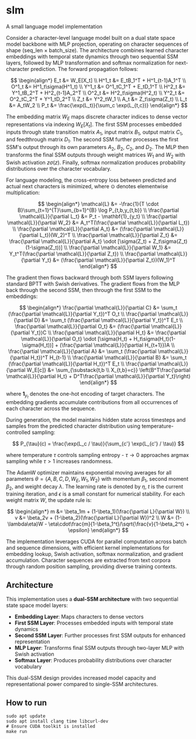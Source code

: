 # slm
A small language model implementation

Consider a character-level language model built on a dual state space model backbone with MLP projection, operating on character sequences of shape (seq_len × batch_size). The architecture combines learned character embeddings with temporal state dynamics through two sequential SSM layers, followed by MLP transformation and softmax normalization for next-character prediction. The forward propagation follows:

$$
\begin{align*}
E_t &= W_E[X_t] \\
H^1_t &= E_tB_1^T + H^1_{t-1}A_1^T \\
O^1_t &= H^1_t\sigma(H^1_t) \\
Y^1_t &= O^1_tC_1^T + E_tD_1^T \\
H^2_t &= Y^1_tB_2^T + H^2_{t-1}A_2^T \\
O^2_t &= H^2_t\sigma(H^2_t) \\
Y^2_t &= O^2_tC_2^T + Y^1_tD_2^T \\
Z_t &= Y^2_tW_1 \\
A_t &= Z_t\sigma(Z_t) \\
L_t &= A_tW_2 \\
P_t &= \frac{\exp(L_t)}{\sum_c \exp(L_{t,c})}
\end{align*}
$$

The embedding matrix $W_E$ maps discrete character indices to dense vector representations via indexing $W_E[X_t]$. The first SSM processes embedded inputs through state transition matrix $A_1$, input matrix $B_1$, output matrix $C_1$, and feedthrough matrix $D_1$. The second SSM further processes the first SSM's output through its own parameters $A_2$, $B_2$, $C_2$, and $D_2$. The MLP then transforms the final SSM outputs through weight matrices $W_1$ and $W_2$ with Swish activation $z\sigma(z)$. Finally, softmax normalization produces probability distributions over the character vocabulary.

For language modeling, the cross-entropy loss between predicted and actual next characters is minimized, where $\odot$ denotes elementwise multiplication:

$$
\begin{align*}
\mathcal{L} &= -\frac{1}{T \cdot B}\sum_{t=1}^{T}\sum_{b=1}^{B} \log P_{t,b,y_{t,b}} \\
\frac{\partial \mathcal{L}}{\partial L_t} &= P_t - \mathbf{1}_{y_t} \\
\frac{\partial \mathcal{L}}{\partial W_2} &= A_t^T(\frac{\partial \mathcal{L}}{\partial L_t}) \\
\frac{\partial \mathcal{L}}{\partial A_t} &= (\frac{\partial \mathcal{L}}{\partial L_t})(W_2)^T \\
\frac{\partial \mathcal{L}}{\partial Z_t} &= \frac{\partial \mathcal{L}}{\partial A_t} \odot [\sigma(Z_t) + Z_t\sigma(Z_t)(1-\sigma(Z_t))] \\
\frac{\partial \mathcal{L}}{\partial W_1} &= Y_t^T(\frac{\partial \mathcal{L}}{\partial Z_t}) \\
\frac{\partial \mathcal{L}}{\partial Y_t} &= (\frac{\partial \mathcal{L}}{\partial Z_t})(W_1)^T
\end{align*}
$$

The gradient then flows backward through both SSM layers following standard BPTT with Swish derivatives. The gradient flows from the MLP back through the second SSM, then through the first SSM to the embeddings:

$$
\begin{align*}
\frac{\partial \mathcal{L}}{\partial C} &= \sum_t (\frac{\partial \mathcal{L}}{\partial Y_t})^T O_t \\
\frac{\partial \mathcal{L}}{\partial D} &= \sum_t (\frac{\partial \mathcal{L}}{\partial Y_t})^T E_t \\
\frac{\partial \mathcal{L}}{\partial O_t} &= (\frac{\partial \mathcal{L}}{\partial Y_t})C \\
\frac{\partial \mathcal{L}}{\partial H_t} &= \frac{\partial \mathcal{L}}{\partial O_t} \odot [\sigma(H_t) + H_t\sigma(H_t)(1-\sigma(H_t))] + (\frac{\partial \mathcal{L}}{\partial H_{t+1}})A \\
\frac{\partial \mathcal{L}}{\partial A} &= \sum_t (\frac{\partial \mathcal{L}}{\partial H_t})^T H_{t-1} \\
\frac{\partial \mathcal{L}}{\partial B} &= \sum_t (\frac{\partial \mathcal{L}}{\partial H_t})^T E_t \\
\frac{\partial \mathcal{L}}{\partial W_E[c]} &= \sum_{\substack{t,b \\ X_{t,b}=c}} \left(B^T\frac{\partial \mathcal{L}}{\partial H_t} + D^T\frac{\partial \mathcal{L}}{\partial Y_t}\right)
\end{align*}
$$

where $\mathbf{1}_{y_t}$ denotes the one-hot encoding of target characters. The embedding gradients accumulate contributions from all occurrences of each character across the sequence.

During generation, the model maintains hidden state across timesteps and samples from the predicted character distribution using temperature-controlled sampling:

$$
P_{\tau}(c) = \frac{\exp(L_c / \tau)}{\sum_{c'} \exp(L_{c'} / \tau)}
$$

where temperature $\tau$ controls sampling entropy - $\tau \rightarrow 0$ approaches argmax sampling while $\tau > 1$ increases randomness.

The AdamW optimizer maintains exponential moving averages for all parameters $\theta = \{A, B, C, D, W_E, W_1, W_2\}$ with momentum $\beta_1$, second moment $\beta_2$, and weight decay $\lambda$. The learning rate is denoted by $\eta$, $t$ is the current training iteration, and $\epsilon$ is a small constant for numerical stability. For each weight matrix $W$, the update rule is:

$$
\begin{align*}
m &= \beta_1m + (1-\beta_1)(\frac{\partial L}{\partial W}) \\
v &= \beta_2v + (1-\beta_2)(\frac{\partial L}{\partial W})^2 \\
W &= (1-\lambda\eta)W - \eta\cdot\frac{m}{1-\beta_1^t}/\sqrt{\frac{v}{1-\beta_2^t} + \epsilon}
\end{align*}
$$

The implementation leverages CUDA for parallel computation across batch and sequence dimensions, with efficient kernel implementations for embedding lookup, Swish activation, softmax normalization, and gradient accumulation. Character sequences are extracted from text corpora through random position sampling, providing diverse training contexts.

## Architecture

This implementation uses a **dual-SSM architecture** with two sequential state space model layers:
- **Embedding Layer**: Maps characters to dense vectors
- **First SSM Layer**: Processes embedded inputs with temporal state dynamics
- **Second SSM Layer**: Further processes first SSM outputs for enhanced representation
- **MLP Layer**: Transforms final SSM outputs through two-layer MLP with Swish activation
- **Softmax Layer**: Produces probability distributions over character vocabulary

This dual-SSM design provides increased model capacity and representational power compared to single-SSM architectures.

## How to run
```
sudo apt update
sudo apt install clang time libcurl-dev
# Ensure CUDA toolkit is installed
make run
```